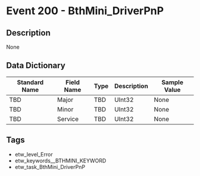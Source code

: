 # Event 200 - BthMini_DriverPnP

## Description
None

## Data Dictionary
|Standard Name|Field Name|Type|Description|Sample Value|
|---|---|---|---|---|
|TBD|Major|TBD|UInt32|None|None|
|TBD|Minor|TBD|UInt32|None|None|
|TBD|Service|TBD|UInt32|None|None|

## Tags
* etw_level_Error
* etw_keywords__BTHMINI_KEYWORD
* etw_task_BthMini_DriverPnP